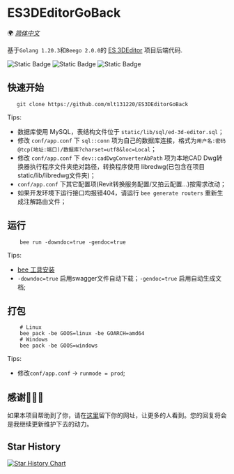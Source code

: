 # ES3DEditorGoBack

🌍
*[简体中文](README.md)*

基于`Golang 1.20.3`和`Beego 2.0.0`的 [ES 3DEditor](https://github.com/mlt131220/ES-3DEditor) 项目后端代码.

![Static Badge](https://img.shields.io/badge/go-1.20.3-green)
![Static Badge](https://img.shields.io/badge/beego-2.0.0-8732D7)
![Static Badge](https://img.shields.io/badge/license-MIT-blue)

## 快速开始
```shell
   git clone https://github.com/mlt131220/ES3DEditorGoBack
```
Tips:
* 数据库使用 MySQL，表结构文件位于 `static/lib/sql/ed-3d-editor.sql`；
* 修改 `conf/app.conf` 下 `sql::conn` 项为自己的数据库连接，格式为`用户名:密码@tcp(地址:端口)/数据库?charset=utf8&loc=Local`；
* 修改 `conf/app.conf` 下 `dev::cadDwgConverterAbPath` 项为本地CAD Dwg转换器执行程序文件夹绝对路径，转换程序使用 libredwg(已包含在项目static/lib/libredwg文件夹)；
* `conf/app.conf` 下其它配置项(Revit转换服务配置/又拍云配置...)按需求改动；
* 如果开发环境下运行接口均报错404，请运行 `bee generate routers` 重新生成注解路由文件；

## 运行
```
    bee run -downdoc=true -gendoc=true
```
Tips:
* [bee 工具安装](https://beego.gocn.vip/beego/zh/developing/bee/#bee-%E5%B7%A5%E5%85%B7%E7%9A%84%E5%AE%89%E8%A3%85)
* `-downdoc=true` 启用swagger文件自动下载；`-gendoc=true` 启用自动生成文档;

## 打包
```shell
    # Linux
    bee pack -be GOOS=linux -be GOARCH=amd64
    # Windows
    bee pack -be GOOS=windows
```
Tips:
* 修改`conf/app.conf` -> `runmode = prod`;

## 感谢🌹🌹🌹
如果本项目帮助到了你，请在[这里](https://github.com/mlt131220/ES3DEditorGoBack/issues/1)留下你的网址，让更多的人看到。您的回复将会是我继续更新维护下去的动力。

## Star History
[![Star History Chart](https://api.star-history.com/svg?repos=mlt131220/ES3DEditorGoBack&type=Date)](https://star-history.com/#mlt131220/ES3DEditorGoBack&Date)